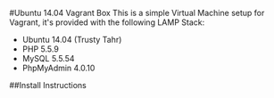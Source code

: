 #Ubuntu 14.04 Vagrant Box
This is a simple Virtual Machine setup for Vagrant, it's provided with the following LAMP Stack:
* Ubuntu 14.04 (Trusty Tahr)
* PHP 5.5.9
* MySQL 5.5.54
* PhpMyAdmin 4.0.10

##Install Instructions
